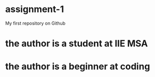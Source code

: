 # assignment-1
My first repository on Github
# the author is a student at IIE MSA
# the author is a beginner at coding
